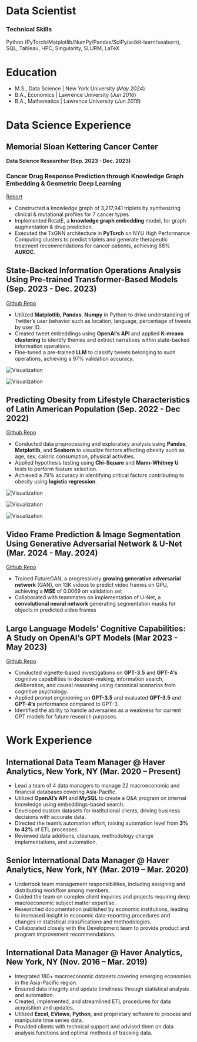 # Data Scientist

### Technical Skills
Python (PyTorch/Matplotlib/NumPy/Pandas/SciPy/scikit-learn/seaborn), SQL, Tableau, HPC, Singularity, SLURM, LaTeX

# Education						       		
- M.S., Data Science | New York University (_May 2024_)	 			        		
- B.A., Economics | Lawrence University (_Jun 2016_)
- B.A., Mathematics | Lawrence University (_Jun 2016_)

# Data Science Experience

## **Memorial Sloan Kettering Cancer Center**
**Data Science Researcher (Sep. 2023 - Dec. 2023)**
### Cancer Drug Response Prediction through Knowledge Graph Embedding & Geometric Deep Learning
[Report](https://github.com/hln2020/TxGNN/blob/main/Group_40_Final_Report_NYU.pdf)  
- Constructed a knowledge graph of 3,217,941 triplets by synthesizing clinical & mutational profiles for 7 cancer types.
- Implemented RotatE, a **knowledge graph embedding** model, for graph augmentation & drug prediction.
- Executed the TxGNN architecture in **PyTorch** on NYU High Performance Computing clusters to predict triplets and generate therapeutic treatment recommendations for cancer patients, achieving 88% **AUROC**.

## **State-Backed Information Operations Analysis Using Pre-trained Transformer-Based Models (Sep. 2023 - Dec. 2023)**
[Github Repo](https://github.com/hln2020/state-backed-io)  
- Utilized **Matplotlib**, **Pandas**, **Numpy** in Python to drive understanding of Twitter’s user behavior such as location, language, percentage of tweets by user ID.
- Created tweet embeddings using **OpenAI’s API** and applied **K-means clustering** to identify themes and extract narratives within state-backed information operations.
- Fine-tuned a pre-trained **LLM** to classify tweets belonging to such operations, achieving a 97% validation accuracy.

![Visualization](/img/tweet_language.png)

![Visualization](/img/tweet_location.png)

## **Predicting Obesity from Lifestyle Characteristics of Latin American Population (Sep. 2022 - Dec 2022)**
[Github Repo](https://github.com/hln2020/Predicting-Obesity-Lifestyle)  
- Conducted data preprocessing and exploratory analysis using **Pandas**, **Matplotlib**, and **Seaborn** to visualize factors affecting obesity such as age, sex, caloric consumption, physical activities.
- Applied hypothesis testing using **Chi-Square** and **Mann-Whitney U** tests to perform feature selection.
- Achieved a 79% accuracy in identifying critical factors contributing to obesity using **logistic regression**.

![Visualization](/img/age.png)

![Visualization](/img/gender.png)

![Visualization](/img/hist_weight.png)

## **Video Frame Prediction & Image Segmentation Using Generative Adversarial Network & U-Net (Mar. 2024 - May. 2024)**
[Github Repo](https://github.com/hln2020/computer-vision)  
- Trained FutureGAN, a progressively **growing generative adversarial network** (GAN), on 13K videos to predict video frames on GPU, achieving a **MSE** of 0.0069 on validation set
- Collaborated with teammates on implementation of U-Net, a **convolutional neural network** generating segmentation masks for objects in predicted video frames

## **Large Language Models’ Cognitive Capabilities: A Study on OpenAI’s GPT Models (Mar 2023 - May 2023)**
[Github Repo](https://github.com/hln2020/gpt-cognitive-capabilities)  
- Conducted vignette-based investigations on **GPT-3.5** and **GPT-4’s** cognitive capabilities in decision-making, information search, deliberation, and causal reasoning using canonical scenarios from cognitive psychology.
- Applied prompt engineering on **GPT-3.5** and evaluated **GPT-3.5** and **GPT-4’s** performance compared to GPT-3.
- Identified the ability to handle adversaries as a weakness for current GPT models for future research purposes.

# Work Experience

## **International Data Team Manager @ Haver Analytics, New York, NY (Mar. 2020 – Present)**
- Lead a team of 4 data managers to manage 22 macroeconomic and financial databases covering Asia-Pacific.
- Utilized **OpenAI’s API** and **MySQL** to create a Q&A program on internal knowledge using embeddings-based search.
- Developed custom datasets for institutional clients, driving business decisions with accurate data.
- Directed the team’s automation effort, raising automation level from **3% to 42%** of ETL processes.
- Reviewed data additions, cleanups, methodology change implementations, and automation.

## **Senior International Data Manager @ Haver Analytics, New York, NY (Mar. 2019 – Mar. 2020)**
- Undertook team management responsibilities, including assigning and distributing workflow among members.
- Guided the team on complex client inquiries and projects requiring deep macroeconomic subject matter expertise.
- Researched documentation published by economic institutions, leading to increased insight in economic data-reporting procedures and changes in statistical classifications and methodologies.
- Collaborated closely with the Development team to provide product and program improvement recommendations.

## **International Data Manager @ Haver Analytics, New York, NY (Nov. 2016 – Mar. 2019)**
- Integrated 180+ macroeconomic datasets covering emerging economies in the Asia-Pacific region.
- Ensured data integrity and update timeliness through statistical analysis and automation.
- Created, implemented, and streamlined ETL procedures for data acquisition and updates.
- Utilized **Excel**, **EViews**, **Python**, and proprietary software to process and manipulate time series data.
- Provided clients with technical support and advised them on data analysis functions and optimal methods of tracking data.
